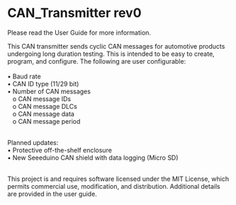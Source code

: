 # CAN_Transmitter rev0
Please read the User Guide for more information.

This CAN transmitter sends cyclic CAN messages for automotive products undergoing long duration testing. This is intended to be easy to create, program, and configure. The following are user configurable:
<br><br>•	Baud rate
<br>•	CAN ID type (11/29 bit)
<br>•	Number of CAN messages
  <br>&nbsp;&nbsp;&nbsp;o	CAN message IDs
  <br>&nbsp;&nbsp;&nbsp;o	CAN message DLCs
  <br>&nbsp;&nbsp;&nbsp;o	CAN message data
  <br>&nbsp;&nbsp;&nbsp;o	CAN message period
  
<br>Planned updates:
<br>•	Protective off-the-shelf enclosure
<br>•	New Seeeduino CAN shield with data logging (Micro SD)

<br>This project is and requires software licensed under the MIT License, which permits commercial use, modification, and distribution. Additional details are provided in the user guide.

